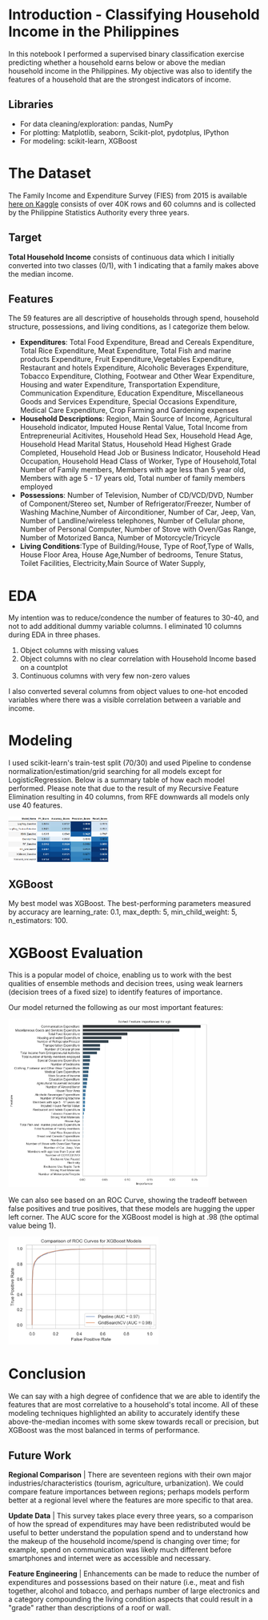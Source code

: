 # Introduction - Classifying Household Income in the Philippines

In this notebook I performed a supervised binary classification exercise predicting whether a household earns below or above the median household income in the Philippines. My objective was also to identify the features of a household that are the strongest indicators of income.

## Libraries
* For data cleaning/exploration: pandas, NumPy
* For plotting: Matplotlib, seaborn, Scikit-plot, pydotplus, IPython
* For modeling: scikit-learn, XGBoost

# The Dataset 
The Family Income and Expenditure Survey (FIES) from 2015 is available [here on Kaggle](https://www.kaggle.com/grosvenpaul/family-income-and-expenditure) consists of over 40K rows and 60 columns and is collected by the Philippine Statistics Authority every three years. 

## Target
**Total Household Income** consists of continuous data which I initially converted into two classes (0/1), with 1 indicating that a family makes above the median income. 

## Features
The 59 features are all descriptive of households through spend, household structure, possessions, and living conditions, as I categorize them below. 

* **Expenditures**: Total Food Expenditure, Bread and Cereals Expenditure, Total Rice Expenditure, Meat Expenditure, Total Fish and  marine products Expenditure, Fruit Expenditure,Vegetables Expenditure, Restaurant and hotels Expenditure, Alcoholic Beverages Expenditure, Tobacco Expenditure, Clothing, Footwear and Other Wear Expenditure, Housing and water Expenditure, Transportation Expenditure, Communication Expenditure, Education Expenditure, Miscellaneous Goods and Services Expenditure, Special Occasions Expenditure, Medical Care Expenditure, Crop Farming and Gardening expenses
* **Household Descriptions**: Region, Main Source of Income, Agricultural Household indicator, Imputed House Rental Value, Total Income from Entrepreneurial Acitivites, Household Head Sex, Household Head Age, Household Head Marital Status, Household Head Highest Grade Completed, Household Head Job or Business Indicator, Household Head Occupation, Household Head Class of Worker, Type of Household,Total Number of Family members, Members with age less than 5 year old, Members with age 5 - 17 years old, Total number of family members employed
* **Possessions**: Number of Television, Number of CD/VCD/DVD, Number of Component/Stereo set, Number of Refrigerator/Freezer, Number of Washing Machine,Number of Airconditioner, Number of Car, Jeep, Van, Number of Landline/wireless telephones, Number of Cellular phone, Number of Personal Computer, Number of Stove with Oven/Gas Range, Number of Motorized Banca, Number of Motorcycle/Tricycle
* **Living Conditions**:Type of Building/House, Type of Roof,Type of Walls, House Floor Area, House Age,Number of bedrooms, Tenure Status, Toilet Facilities, Electricity,Main Source of Water Supply,

# EDA

My intention was to reduce/condence the number of features to 30-40, and not to add additional dummy variable columns. I eliminated 10 columns during EDA in three phases. 
1) Object columns with missing values
2) Object columns with no clear correlation with Household Income based on a countplot
3) Continuous columns with very few non-zero values

I also converted several columns from object values to one-hot encoded variables where there was a visible correlation between a variable and income.

# Modeling 

I used scikit-learn's train-test split (70/30) and used Pipeline to condense normalization/estimation/grid searching for all models except for LogisticRegression. Below is a summary table of how each model performed. Please note that due to the result of my Recursive Feature Elimination resulting in 40 columns, from RFE downwards all models only use 40 features.

<img src="Images/Model%20Comparison.PNG" alt="Model Comparison Dataframe" style="width: 200px;"/>


## XGBoost
My best model was XGBoost. The best-performing parameters measured by accuracy are learning_rate: 0.1, max_depth: 5, min_child_weight: 5, n_estimators: 100.

# XGBoost Evaluation

This is a popular model of choice, enabling us to work with the best qualities of ensemble methods and decision trees, using weak learners (decision trees of a fixed size) to identify features of importance. 

Our model returned the following as our most important features:

<img src="Images/XGB_Feature_Importance.png" alt="XG Boost Feature Selection" style="width: 400px;"/>

We can also see based on an ROC Curve, showing the tradeoff between false positives and true positives, that these models are hugging the upper left corner. The AUC score for the XGBoost model is high at .98 (the optimal value being 1).

<img src="Images/ROC_Curve.png" alt="XGBoost ROC Curve" style="width: 300px;"/>

#  Conclusion

We can say with a high degree of confidence that we are able to identify the features that are most correlative to a household's total income. All of these modeling techniques highlighted an ability to accurately identify these above-the-median incomes with some skew towards recall or precision, but XGBoost was the most balanced in terms of performance.

## Future Work

**Regional Comparison** | There are seventeen regions with their own major industries/characteristics (tourism, agriculture, urbanization). We could compare feature importances between regions; perhaps models perform better at a regional level where the features are more specific to that area.

**Update Data** | This survey takes place every three years, so a comparison of how the spread of expenditures may have been redistributed would be useful to better understand the population spend and to understand how the makeup of the household income/spend is changing over time; for example, spend on communication was likely much different before smartphones and internet were as accessible and necessary.

**Feature Engineering** | Enhancements can be made to reduce the number of expenditures and possessions based on their nature (i.e., meat and fish together, alcohol and tobacco, and perhaps number of large electronics and a category compounding the living condition aspects that could result in a "grade" rather than descriptions of a roof or wall.